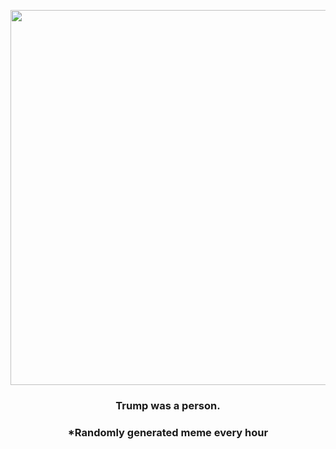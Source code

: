 <p align="center">
        <img src="https://i.redd.it/3lzqez6yxe891.gif" width="600" height="600">
        </p>
        <h3 align="center">Trump was a person.</h3>
        <h3 align="center">*Randomly generated meme every hour</h3>
    